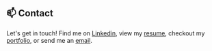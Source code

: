 ## 📫 Contact
Let's get in touch! Find me on [Linkedin](https://www.linkedin.com/in/lanamramadan), view my [resume](https://drive.google.com/file/d/1nNzaVUxRgrqzVeO4sVMm-r2TihzNh7Qs/view?usp=sharing), checkout my [portfolio](https://lanaramadan.github.io/), or send me an [email](mailto:lanamramadan@gmail.com).
